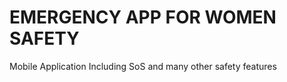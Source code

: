 # EMERGENCY APP FOR WOMEN SAFETY

Mobile Application Including SoS and many other safety features



